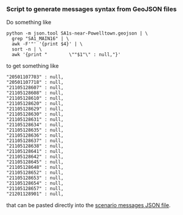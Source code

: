 ### Script to generate messages syntax from GeoJSON files

Do something like
```
python -m json.tool SA1s-near-Powelltown.geojson | \
  grep "SA1_MAIN16" | \
  awk -F'"' '{print $4}' | \
  sort -n | \
  awk '{print "        \""$1"\" : null,"}'
```

to get something like
```
"20501107703" : null,
"20501107718" : null,
"21105128607" : null,
"21105128608" : null,
"21105128610" : null,
"21105128620" : null,
"21105128629" : null,
"21105128630" : null,
"21105128631" : null,
"21105128634" : null,
"21105128635" : null,
"21105128636" : null,
"21105128637" : null,
"21105128638" : null,
"21105128641" : null,
"21105128642" : null,
"21105128645" : null,
"21105128648" : null,
"21105128652" : null,
"21105128653" : null,
"21105128654" : null,
"21105128657" : null,
"21201128901" : null,
```

that can be pasted directly into the [scenario messages JSON file](./messages.json).
